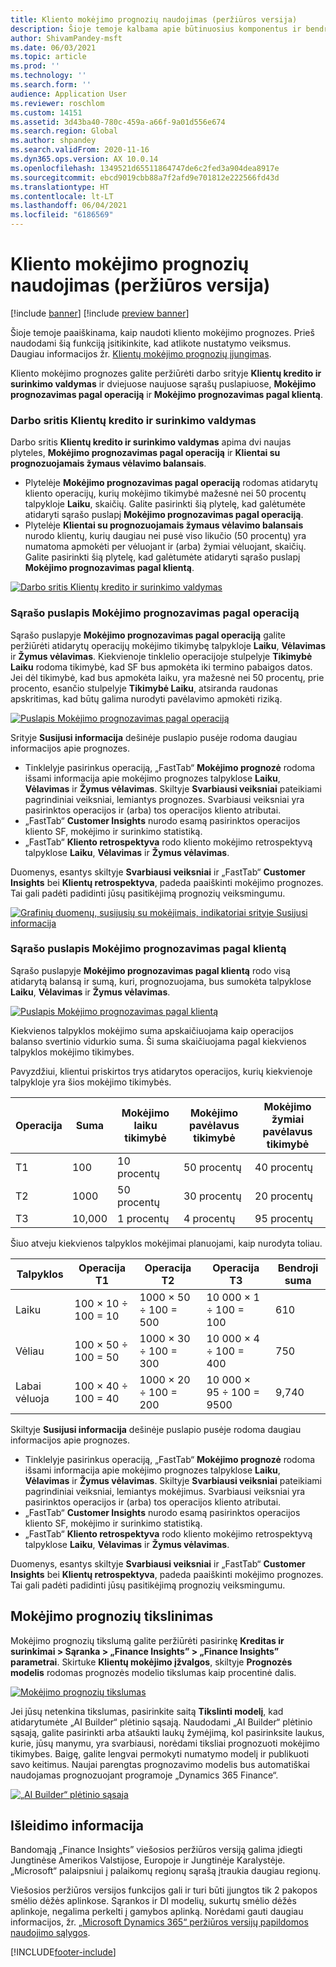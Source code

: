 ```yaml
---
title: Kliento mokėjimo prognozių naudojimas (peržiūros versija)
description: Šioje temoje kalbama apie būtinuosius komponentus ir bendruosius veiksmus, kurių reikia norint naudoti bandomąją „Finance insights” versiją.
author: ShivamPandey-msft
ms.date: 06/03/2021
ms.topic: article
ms.prod: ''
ms.technology: ''
ms.search.form: ''
audience: Application User
ms.reviewer: roschlom
ms.custom: 14151
ms.assetid: 3d43ba40-780c-459a-a66f-9a01d556e674
ms.search.region: Global
ms.author: shpandey
ms.search.validFrom: 2020-11-16
ms.dyn365.ops.version: AX 10.0.14
ms.openlocfilehash: 1349521d65511864747de6c2fed3a904dea8917e
ms.sourcegitcommit: ebcd9019cbb88a7f2afd9e701812e222566fd43d
ms.translationtype: HT
ms.contentlocale: lt-LT
ms.lasthandoff: 06/04/2021
ms.locfileid: "6186569"
---
```

# <a name="use-customer-payment-predictions-preview"></a>Kliento mokėjimo prognozių naudojimas (peržiūros versija)

[!include [banner](../includes/banner.md)]
[!include [preview banner](../includes/preview-banner.md)]

Šioje temoje paaiškinama, kaip naudoti kliento mokėjimo prognozes. Prieš naudodami šią funkciją įsitikinkite, kad atlikote nustatymo veiksmus. Daugiau informacijos žr. [Klientų mokėjimo prognozių įjungimas](enable-cust-paymnt-prediction.md).

Kliento mokėjimo prognozes galite peržiūrėti darbo srityje **Klientų kredito ir surinkimo valdymas** ir dviejuose naujuose sąrašų puslapiuose, **Mokėjimo prognozavimas pagal operaciją** ir **Mokėjimo prognozavimas pagal klientą**.

### <a name="manage-customer-credit-and-collections-workspace"></a>Darbo sritis Klientų kredito ir surinkimo valdymas

Darbo sritis **Klientų kredito ir surinkimo valdymas** apima dvi naujas plyteles, **Mokėjimo prognozavimas pagal operaciją** ir **Klientai su prognozuojamais žymaus vėlavimo balansais**.

- Plytelėje **Mokėjimo prognozavimas pagal operaciją** rodomas atidarytų kliento operacijų, kurių mokėjimo tikimybė mažesnė nei 50 procentų talpykloje **Laiku**, skaičių. Galite pasirinkti šią plytelę, kad galėtumėte atidaryti sąrašo puslapį **Mokėjimo prognozavimas pagal operaciją**.
- Plytelėje **Klientai su prognozuojamais žymaus vėlavimo balansais** nurodo klientų, kurių daugiau nei pusė viso likučio (50 procentų) yra numatoma apmokėti per vėluojant ir (arba) žymiai vėluojant, skaičių. Galite pasirinkti šią plytelę, kad galėtumėte atidaryti sąrašo puslapį **Mokėjimo prognozavimas pagal klientą**.

[![Darbo sritis Klientų kredito ir surinkimo valdymas](./media/manage-customer-credit-collections.png)](./media/manage-customer-credit-collections.png)

### <a name="payment-predictions-per-transaction-list-page"></a>Sąrašo puslapis Mokėjimo prognozavimas pagal operaciją

Sąrašo puslapyje **Mokėjimo prognozavimas pagal operaciją** galite peržiūrėti atidarytų operacijų mokėjimo tikimybę talpykloje **Laiku**, **Vėlavimas** ir **Žymus vėlavimas**. Kiekvienoje tinklelio operacijoje stulpelyje **Tikimybė Laiku** rodoma tikimybė, kad SF bus apmokėta iki termino pabaigos datos. Jei dėl tikimybė, kad bus apmokėta laiku, yra mažesnė nei 50 procentų, prie procento, esančio stulpelyje **Tikimybė Laiku**, atsiranda raudonas apskritimas, kad būtų galima nurodyti pavėlavimo apmokėti riziką.

[![Puslapis Mokėjimo prognozavimas pagal operaciją](./media/payment-predictions-per-transaction.png)](./media/payment-predictions-per-transaction.png)

Srityje **Susijusi informacija** dešinėje puslapio pusėje rodoma daugiau informacijos apie prognozes.

- Tinklelyje pasirinkus operaciją, „FastTab“ **Mokėjimo prognozė** rodoma išsami informacija apie mokėjimo prognozes talpyklose **Laiku**, **Vėlavimas** ir **Žymus vėlavimas**. Skiltyje **Svarbiausi veiksniai** pateikiami pagrindiniai veiksniai, lemiantys prognozes. Svarbiausi veiksniai yra pasirinktos operacijos ir (arba) tos operacijos kliento atributai.
- „FastTab“ **Customer Insights** nurodo esamą pasirinktos operacijos kliento SF, mokėjimo ir surinkimo statistiką.
- „FastTab“ **Kliento retrospektyva** rodo kliento mokėjimo retrospektyvą talpyklose **Laiku**, **Vėlavimas** ir **Žymus vėlavimas**.

Duomenys, esantys skiltyje **Svarbiausi veiksniai** ir „FastTab“ **Customer Insights** bei **Klientų retrospektyva**, padeda paaiškinti mokėjimo prognozes. Tai gali padėti padidinti jūsų pasitikėjimą prognozių veiksmingumu.

[![Grafinių duomenų, susijusių su mokėjimais, indikatoriai srityje Susijusi informacija](./media/payment-prediction-gauges.png)](./media/payment-prediction-gauges.png)

### <a name="payment-prediction-per-customer-list-page"></a>Sąrašo puslapis Mokėjimo prognozavimas pagal klientą

Sąrašo puslapyje **Mokėjimo prognozavimas pagal klientą** rodo visą atidarytą balansą ir sumą, kuri, prognozuojama, bus sumokėta talpyklose **Laiku**, **Vėlavimas** ir **Žymus vėlavimas**.

[![Puslapis Mokėjimo prognozavimas pagal klientą](./media/payment-predictions-per-transaction-02.png)](./media/payment-predictions-per-transaction-02.png)

Kiekvienos talpyklos mokėjimo suma apskaičiuojama kaip operacijos balanso svertinio vidurkio suma. Ši suma skaičiuojama pagal kiekvienos talpyklos mokėjimo tikimybes.

Pavyzdžiui, klientui priskirtos trys atidarytos operacijos, kurių kiekvienoje talpykloje yra šios mokėjimo tikimybės.

| Operacija | Suma | Mokėjimo laiku tikimybė | Mokėjimo pavėlavus tikimybė | Mokėjimo žymiai pavėlavus tikimybė |
|-------------|--------|-----------------------------|--------------------------|-------------------------------|
| T1          | 100    | 10 procentų                  | 50 procentų               | 40 procentų                    |
| T2          | 1000  | 50 procentų                  | 30 procentų               | 20 procentų                    |
| T3          | 10,000 | 1 procentų                   | 4 procentų                | 95 procentų                    |

Šiuo atveju kiekvienos talpyklos mokėjimai planuojami, kaip nurodyta toliau.

| Talpyklos   | Operacija T1      | Operacija T2         | Operacija T3            | Bendroji suma |
|-----------|---------------------|------------------------|---------------------------|-------|
| Laiku   | 100 × 10 ÷ 100 = 10 | 1000 × 50 ÷ 100 = 500 | 10 000 × 1 ÷ 100 = 100    | 610   |
| Vėliau      | 100 × 50 ÷ 100 = 50 | 1000 × 30 ÷ 100 = 300 | 10 000 × 4 ÷ 100 = 400    | 750   |
| Labai vėluoja | 100 × 40 ÷ 100 = 40 | 1000 × 20 ÷ 100 = 200 | 10 000 × 95 ÷ 100 = 9500 | 9,740 |

Skiltyje **Susijusi informacija** dešinėje puslapio pusėje rodoma daugiau informacijos apie prognozes.

- Tinklelyje pasirinkus operaciją, „FastTab“ **Mokėjimo prognozė** rodoma išsami informacija apie mokėjimo prognozes talpyklose **Laiku**, **Vėlavimas** ir **Žymus vėlavimas**. Skiltyje **Svarbiausi veiksniai** pateikiami pagrindiniai veiksniai, lemiantys mokėjimus. Svarbiausi veiksniai yra pasirinktos operacijos ir (arba) tos operacijos kliento atributai.
- „FastTab“ **Customer Insights** nurodo esamą pasirinktos operacijos kliento SF, mokėjimo ir surinkimo statistiką.
- „FastTab“ **Kliento retrospektyva** rodo kliento mokėjimo retrospektyvą talpyklose **Laiku**, **Vėlavimas** ir **Žymus vėlavimas**.

Duomenys, esantys skiltyje **Svarbiausi veiksniai** ir „FastTab“ **Customer Insights** bei **Klientų retrospektyva**, padeda paaiškinti mokėjimo prognozes. Tai gali padėti padidinti jūsų pasitikėjimą prognozių veiksmingumu.

## <a name="improving-the-accuracy-of-payment-predictions"></a>Mokėjimo prognozių tikslinimas

Mokėjimo prognozių tikslumą galite peržiūrėti pasirinkę **Kreditas ir surinkimai \> Sąranka \> „Finance Insights” \> „Finance Insights” parametrai**. Skirtuke **Klientų mokėjimo įžvalgos**, skiltyje **Prognozės modelis** rodomas prognozės modelio tikslumas kaip procentinė dalis.

[![Mokėjimo prognozių tikslumas](./media/finance-insights-parameters-accuracy-2nd.png)](./media/finance-insights-parameters-accuracy-2nd.png)

Jei jūsų netenkina tikslumas, pasirinkite saitą **Tikslinti modelį**, kad atidarytumėte „AI Builder“ plėtinio sąsają. Naudodami „AI Builder“ plėtinio sąsają, galite pasirinkti arba atšaukti laukų žymėjimą, kol pasirinksite laukus, kurie, jūsų manymu, yra svarbiausi, norėdami tiksliai prognozuoti mokėjimo tikimybes. Baigę, galite lengvai permokyti numatymo modelį ir publikuoti savo keitimus. Naujai parengtas prognozavimo modelis bus automatiškai naudojamas prognozuojant programoje „Dynamics 365 Finance“.

[![„AI Builder“ plėtinio sąsaja](./media/ai-builder.png)](./media/ai-builder.png)

## <a name="release-details"></a>Išleidimo informacija

Bandomąją „Finance Insights” viešosios peržiūros versiją galima įdiegti Jungtinėse Amerikos Valstijose, Europoje ir Jungtinėje Karalystėje. „Microsoft“ palaipsniui į palaikomų regionų sąrašą įtraukia daugiau regionų.

Viešosios peržiūros versijos funkcijos gali ir turi būti įjungtos tik 2 pakopos smėlio dėžės aplinkose. Sąrankos ir DI modelių, sukurtų smėlio dėžės aplinkoje, negalima perkelti į gamybos aplinką. Norėdami gauti daugiau informacijos, žr. [„Microsoft Dynamics 365“ peržiūros versijų papildomos naudojimo sąlygos](../../fin-ops-core/fin-ops/get-started/public-preview-terms.md).

[!INCLUDE[footer-include](../../includes/footer-banner.md)]
